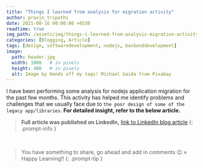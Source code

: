 ```yaml
---
title: "Things I learned from analysis for migration activity"
author: pravin_tripathi
date: 2021-08-16 00:00:00 +0530
readtime: true
img_path: /assets/img/things-i-learned-from-analysis-migration-activity/
categories: [Blogging, Article]
tags: [design, softwaredevelopment, nodejs, backenddevelopment]
image:
  path: header.jpg
  width: 1000   # in pixels
  height: 400   # in pixels
  alt: Image by Hands off my tags! Michael Gaida from Pixabay 
---
```


I have been performing some analysis for nodejs application migration for the past few months. This activity has helped me identify problems and challenges that we usually face due to `the poor design of some of the legacy app/libraries`. **For detailed insight, refer to the below article.**

> **Full article was published on LinkedIn,** [link to LinkedIn blog article][article-link]
{: .prompt-info }

&nbsp;
> You have something to share, go ahead and add in comments 😉 » Happy Learning!!
{: .prompt-tip }

[article-link]: https://www.linkedin.com/pulse/things-i-learned-from-analysis-migration-activity-pravin-tripathi/

